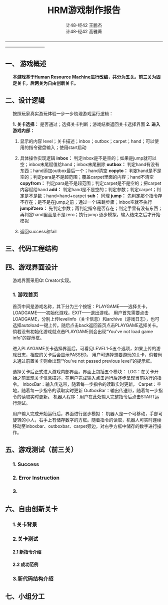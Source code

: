 
# <center>HRM游戏制作报告</center>
<center>计48-经42 王鹏杰</center>
<center>计48-经42 高雅菁</center>

—————————————————————————————————————————————
## 一、 游戏概述
<ol>

**本游戏基于Human Resource Machine进行改编，共分为五关。前三关为固定关卡，后两关为自由创新关卡。**

</ol>
<div STYLE="page-break-after: always;"></div>

## 二、设计逻辑
<ol>
 按照玩家真实游玩体验一步一步梳理游戏运行逻辑：

  **1. 关卡选择：** 
   是否通过；选择关卡判断；游戏结束返回关卡选择界面
  **2. 进入游戏内部：**
  1. 显示的内容
  level；关卡描述；inbox；outbox；carpet；hand；可以使用的指令键盘输入；使用start启动
  
  2. 具体操作实现逻辑
   **inbox：** 判定inbox是不是空的；如果是jump就可以空；inbox末尾赋值给hand；inbox末尾删除
   **outbox：** 判定hand有没有东西；hand添加outbox最后一个；hand清空
   **copyto：** 判定hand是不是空的；判定para是不是超范围；覆盖carpet里面的内容；hand不清空
   **copyfrom：** 判定para是不是超范围；判定carpet是不是空的；把carpet内容赋给hand
   **add：** 判定hand是不是空的；判定参数；判定carpet；判定是不是数；hand=hand+carpet
   **sub：** 同理
   **jump：** 先判定那个指令存不存在；是不是在jump之前；通过一个i来跳步骤；inbox空就不执行
   **jumpifzero：** 先判定参数；再判定指令是否存在；判定手里有没有东西；再判定hand里面是不是zero；执行jump
   逐步模拟，输入结束之后才开始模拟
  
  3. 返回success和fail

<div STYLE="page-break-after: always;"></div>
</ol>

## 三、代码工程结构
<ol>
<div STYLE="page-break-after: always;"></div>
</ol>

## 四、游戏界面设计
<ol>
游戏界面采用Qt Creator实现。

### 1. 游戏首页
  首页中间是游戏名称，其下分为三个按钮：PLAYGAME——选择关卡，LOADGAME——初始化游戏，EXIT——退出游戏。
  用户首先需要点击LOADGAME，分别上传levelinfo（关卡信息）和archive（游戏日志），也可选择autoload一键上传。随后点击back返回首页点击PLAYGAME选择关卡。倘若没有初始化游戏就点击PLAYGAME则会出现“You've not load game info”的提示框。

  进入PLAYGAME关卡选择界面后，可看见LEVEL1-5五个选项，如果上传的游戏日志，相应的关卡后会显示PASSED。
  用户可选择想要游玩的关卡，倘若尚未通过前置关卡则会出现“You've not passed previous level”的提示框。

  选择关卡后正式进入游戏内部界面。界面上包括五个模块：
  LOG：在关卡开始之前呈现关卡信息描述，在用户完成输入点击运行后逐步呈现当前执行的指令。
  InboxBar：输入传送带，随着每一步指令的读取实时更新。
  Carpet：空地，随着每一步指令的读取实时更新
  OutboxBar：输出传送带，随着每一步指令的读取实时更新。
  机器人程序：用户在此处输入完整指令后点击START运行测试。
  
  用户输入完成开始运行后，界面进行逐步模拟：
  机器人是一个可移动，手部可旋转的小人，右手上有储存数字的方框。随着指令的读取，机器人可实时连续移动至inboxbar、outboxbar、carpet旁边，对右手方框中储存的数字进行操作。

<div STYLE="page-break-after: always;"></div>
</ol>

## 五、游戏测试（前三关）
<ol>

### 1. Success
### 2. Error Instruction
### 3. 
<div STYLE="page-break-after: always;"></div>
</ol>

## 六、自由创新关卡
<ol>

 ### 1.关卡背景
   
 ### 2.关卡测试
 #### 2.1 新指令介绍
 #### 2.2 成功范例
 ### 3.新代码结构介绍
<div STYLE="page-break-after: always;"></div>
</ol>

## 七、小组分工
